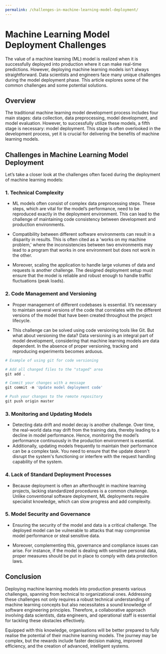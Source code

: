 ```yaml
---
permalink: /challenges-in-machine-learning-model-deployment/
---
```


# Machine Learning Model Deployment Challenges

The value of a machine learning (ML) model is realized when it is successfully deployed into production where it can make real-time predictions. However, deploying machine learning models isn't always straightforward. Data scientists and engineers face many unique challenges during the model deployment phase. This article explores some of the common challenges and some potential solutions.

## Overview

The traditional machine learning model development process includes four main stages: data collection, data preprocessing, model development, and model evaluation. However, to successfully utilize these models, a fifth stage is necessary: model deployment. This stage is often overlooked in the development process, yet it is crucial for delivering the benefits of machine learning models.

## Challenges in Machine Learning Model Deployment

Let’s take a closer look at the challenges often faced during the deployment of machine learning models:

### 1. Technical Complexity

- ML models often consist of complex data preprocessing steps. These steps, which are vital for the model’s performance, need to be reproduced exactly in the deployment environment. This can lead to the challenge of maintaining code consistency between development and production environments.

- Compatibility between different software environments can result in a disparity in results. This is often cited as a 'works on my machine problem,' where the inconsistencies between two environments may lead to a program that works in one environment but does not work in the other.

- Moreover, scaling the application to handle large volumes of data and requests is another challenge. The designed deployment setup must ensure that the model is reliable and robust enough to handle traffic fluctuations (peak loads).

### 2. Code Management and Versioning

- Proper management of different codebases is essential. It’s necessary to maintain several versions of the code that correlates with the different versions of the model that have been created throughout the project lifecycle.

- This challenge can be solved using code versioning tools like Git. But what about versioning the data? Data versioning is an integral part of model development, considering that machine learning models are data dependent. In the absence of proper versioning, tracking and reproducing experiments becomes arduous.

```python
# Example of using git for code versioning

# Add all changed files to the "staged" area
git add .

# Commit your changes with a message
git commit -m 'Update model deployment code'

# Push your changes to the remote repository
git push origin master
```

### 3. Monitoring and Updating Models

- Detecting data drift and model decay is another challenge. Over time, the real-world data may drift from the training data, thereby leading to a decline in model performance. Hence, monitoring the model’s performance continuously in the production environment is essential.
- Additionally, updating models frequently to maintain their performance can be a complex task. You need to ensure that the update doesn't disrupt the system's functioning or interfere with the request handling capability of the system.

### 4. Lack of Standard Deployment Processes

- Because deployment is often an afterthought in machine learning projects, lacking standardized procedures is a common challenge. Unlike conventional software deployment, ML deployments require specialist knowledge, which can slow progress and add complexity.

### 5. Model Security and Governance

- Ensuring the security of the model and data is a critical challenge. The deployed model can be vulnerable to attacks that may compromise model performance or steal sensitive data.

- Moreover, complementing this, governance and compliance issues can arise. For instance, if the model is dealing with sensitive personal data, proper measures should be put in place to comply with data protection laws.

## Conclusion

Deploying machine learning models into production presents various challenges, spanning from technical to organizational ones. Addressing these challenges not only requires a robust technical understanding of machine learning concepts but also necessitates a sound knowledge of software engineering principles. Therefore, a collaborative approach involving data scientists, data engineers, and operational staff is essential for tackling these obstacles effectively.

Equipped with this knowledge, organisations will be better prepared to fully realise the potential of their machine learning models. The journey may be complex, but the rewards include faster decision making, improved efficiency, and the creation of advanced, intelligent systems.
